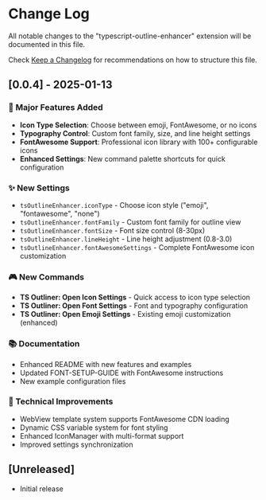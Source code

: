 # Change Log

All notable changes to the "typescript-outline-enhancer" extension will be documented in this file.

Check [Keep a Changelog](http://keepachangelog.com/) for recommendations on how to structure this file.

## [0.0.4] - 2025-01-13

### 🎯 Major Features Added

- **Icon Type Selection**: Choose between emoji, FontAwesome, or no icons
- **Typography Control**: Custom font family, size, and line height settings
- **FontAwesome Support**: Professional icon library with 100+ configurable icons
- **Enhanced Settings**: New command palette shortcuts for quick configuration

### ✨ New Settings

- `tsOutlineEnhancer.iconType` - Choose icon style ("emoji", "fontawesome", "none")
- `tsOutlineEnhancer.fontFamily` - Custom font family for outline view
- `tsOutlineEnhancer.fontSize` - Font size control (8-30px)
- `tsOutlineEnhancer.lineHeight` - Line height adjustment (0.8-3.0)
- `tsOutlineEnhancer.fontAwesomeSettings` - Complete FontAwesome icon customization

### 🎮 New Commands

- **TS Outliner: Open Icon Settings** - Quick access to icon type selection
- **TS Outliner: Open Font Settings** - Font and typography configuration
- **TS Outliner: Open Emoji Settings** - Existing emoji customization (enhanced)

### 📚 Documentation

- Enhanced README with new features and examples
- Updated FONT-SETUP-GUIDE with FontAwesome instructions
- New example configuration files

### 🔧 Technical Improvements

- WebView template system supports FontAwesome CDN loading
- Dynamic CSS variable system for font styling
- Enhanced IconManager with multi-format support
- Improved settings synchronization

## [Unreleased]

- Initial release
